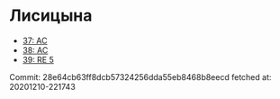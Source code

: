 # Лисицына
- [37: AC](37.md)
- [38: AC](38.md)
- [39: RE 5](39.md)

Commit: 28e64cb63ff8dcb57324256dda55eb8468b8eecd
 fetched at: 20201210-221743
